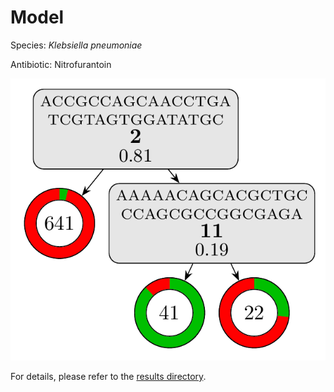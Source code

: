 
# Model

Species: *Klebsiella pneumoniae*

Antibiotic: Nitrofurantoin

<a href="./model.pdf"><img src="./model.png" /></a>

For details, please refer to the [results directory](../../../../../results/cart_b/klebsiella%20pneumoniae/nitrofurantoin/repeat_1/).

